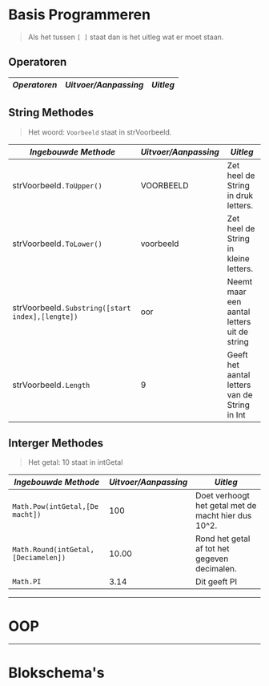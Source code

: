 # Basis Programmeren
> Als het tussen `[ ]` staat dan is het uitleg wat er moet staan.

## Operatoren
*Operatoren* | *Uitvoer/Aanpassing*| *Uitleg* |
---|---|---|

## String Methodes  
> Het woord: `Voorbeeld` staat in strVoorbeeld.

*Ingebouwde Methode* | *Uitvoer/Aanpassing*| *Uitleg* |
---|---|---|
strVoorbeeld`.ToUpper()`| VOORBEELD | Zet heel de String in druk letters.|
strVoorbeeld`.ToLower()`| voorbeeld | Zet heel de String in kleine letters.|
strVoorbeeld`.Substring([start index],[lengte])` | oor | Neemt maar een aantal letters uit de string |
strVoorbeeld`.Length` | 9 | Geeft het aantal letters van de String in Int | 


## Interger Methodes  
> Het getal: 10 staat in intGetal  

*Ingebouwde Methode* | *Uitvoer/Aanpassing*| *Uitleg* |
---|---|---|
`Math.Pow(intGetal,[De macht])`| 100 | Doet verhoogt het getal met de macht hier dus 10^2.|
`Math.Round(intGetal,[Deciamelen])`| 10.00 | Rond het getal af tot het gegeven decimalen. |
`Math.PI`| 3.14 | Dit geeft PI |



___
# OOP
___
# Blokschema's
